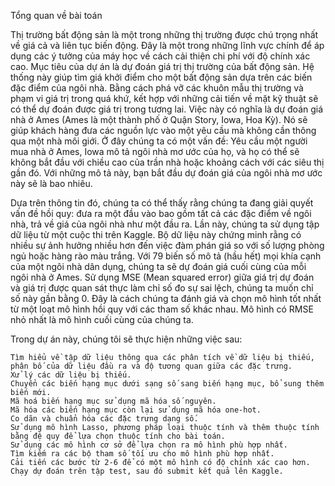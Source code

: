 Tổng quan về bài toán

Thị trường bất động sản là một trong những thị trường được chú trọng nhất về giá cả và liên tục biến động. Đây là một trong những lĩnh vực chính để áp dụng các ý tưởng của máy học về cách cải thiện chi phí với độ chính xác cao. Mục tiêu của dự án là dự đoán giá trị thị trường của bất động sản. Hệ thống này giúp tìm giá khởi điểm cho một bất động sản dựa trên các biến đặc điểm của ngôi nhà. Bằng cách phá vỡ các khuôn mẫu thị trường và phạm vi giá trị trong quá khứ, kết hợp với những cải tiến về mặt kỹ thuật sẽ có thể dự đoán được giá trị trong tương lai. Việc này có nghĩa là dự đoán giá nhà ở Ames (Ames là một thành phố ở Quận Story, Iowa, Hoa Kỳ). Nó sẽ giúp khách hàng đưa các nguồn lực vào một yêu cầu mà không cần thông qua một nhà môi giới.
Ở đây chúng ta có một vấn đề: Yêu cầu một người mua nhà ở Ames, Iowa mô tả ngôi nhà mơ ước của họ, và họ có thể sẽ không bắt đầu với chiều cao của trần nhà hoặc khoảng cách với các siêu thị gần đó. Với những mô tả này, bạn bắt đầu dự đoán giá của ngôi nhà mơ ước này sẽ là bao nhiêu.

Dựa trên thông tin đó, chúng ta có thể thấy rằng chúng ta đang giải quyết vấn đề hồi quy: đưa ra một đầu vào bao gồm tất cả các đặc điểm về ngôi nhà, trả về giá của ngôi nhà như một đầu ra. Lần này, chúng ta sử dụng tập dữ liệu từ một cuộc thi trên Kaggle. Bộ dữ liệu này chứng minh rằng có nhiều sự ảnh hưởng nhiều hơn đến việc đàm phán giá so với số lượng phòng ngủ hoặc hàng rào màu trắng. Với 79 biến số mô tả (hầu hết) mọi khía cạnh của một ngôi nhà dân dụng, chúng ta sẽ dự đoán giá cuối cùng của mỗi ngôi nhà ở Ames. Sử dụng MSE (Mean squared error) giữa giá trị dự đoán và giá trị được quan sát thực làm chỉ số đo sự sai lệch, chúng ta muốn chỉ số này gần bằng 0. Đây là cách chúng ta đánh giá và chọn mô hình tốt nhất từ một loạt mô hình hồi quy với các tham số khác nhau. Mô hình có RMSE nhỏ nhất là mô hình cuối cùng của chúng ta.

Trong dự án này, chúng tôi sẽ thực hiện những việc sau:

    Tìm hiểu về tập dữ liệu thông qua các phân tích về dữ liệu bị thiếu, phân bố của dữ liệu đầu ra và độ tương quan giữa các đặc trưng.
    Xử lý các dữ liệu bị thiếu.
    Chuyển các biến hạng mục dưới sạng số sang biến hạng mục, bổ sung thêm biến mới.
    Mã hoá biến hạng mục sử dụng mã hóa số nguyên.
    Mã hóa các biến hạng mục còn lại sử dụng mã hóa one-hot.
    Co dãn và chuẩn hóa các đặc trưng dạng số.
    Sử dụng mô hình Lasso, phương pháp loại thuộc tính và thêm thuộc tính bằng đệ quy để lựa chọn thuộc tính cho bài toán.
    Sử dụng các mô hình cơ sở để lựa chọn ra mô hình phù hợp nhất.
    Tìm kiếm ra các bộ tham số tối ưu cho mô hình phù hợp nhất.
    Cải tiến các bước từ 2-6 để có một mô hình có độ chính xác cao hơn.
    Chạy dự đoán trên tập test, sau đó submit kết quả lên Kaggle.

